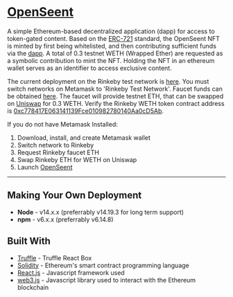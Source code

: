 # [OpenSeent](https://openseent-v1.web.app/)

A simple Ethereum-based decentralized application (dapp) for access to token-gated content. Based on the [ERC-721](https://erc721.org) standard, the OpenSeent NFT is minted by first being whitelisted, and then contributing sufficient funds via the [dapp](https://openseent.web.app/). A total of 0.3 testnet WETH (Wrapped Ether) are requested as a symbolic contribution to mint the NFT. Holding the NFT in an ethereum wallet serves as an identifier to access exclusive content. 

The current deployment on the Rinkeby test network is [here](https://rinkeby.etherscan.io/address/0x366818253baf43B6F0A9c64A10d2550af0986fA5). You must switch networks on Metamask to 'Rinkeby Test Network'. Faucet funds can be obtained [here](https://faucet.rinkeby.io/). The faucet will provide testnet ETH, that can be swapped on [Uniswap](https://uniswap.org) for 0.3 WETH. Verify the Rinkeby WETH token contract address is [0xc778417E063141139Fce010982780140Aa0cD5Ab](https://rinkeby.etherscan.io/address/0xc778417E063141139Fce010982780140Aa0cD5Ab). 

If you do not have Metamask Installed:

1. Download, install, and create Metamask wallet
2. Switch network to Rinkeby
2. Request Rinkeby faucet ETH
3. Swap Rinkeby ETH for WETH on Uniswap
4. Launch [OpenSeent](https://openseent.web.app/)

---

## Making Your Own Deployment

* **Node** - v14.x.x (preferrably v14.19.3 for long term support)
* **npm** - v6.x.x (preferrably v6.14.8)

## Built With

* [Truffle](https://www.trufflesuite.com/boxes/react) - Truffle React Box
* [Solidity](https://solidity.readthedocs.io/en/v0.5.3/) - Ethereum's smart contract programming language
* [React.js](https://reactjs.org/) - Javascript framework used
* [web3.js](https://github.com/ethereum/web3.js/) - Javascript library used to interact with the Ethereum blockchain
